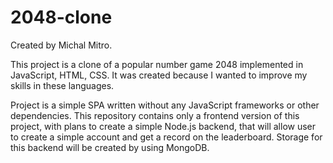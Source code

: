 # 2048-clone
Created by Michal Mitro.

This project is a clone of a popular number game 2048 implemented in JavaScript, HTML, CSS. It was created because I wanted to improve my skills in these languages.

Project is a simple SPA written without any JavaScript frameworks or other dependencies. This repository contains only a frontend version of this project, 
with plans to create a simple Node.js backend, that will allow user to create a simple account and get a record on the leaderboard. 
Storage for this backend will be created by using MongoDB.

